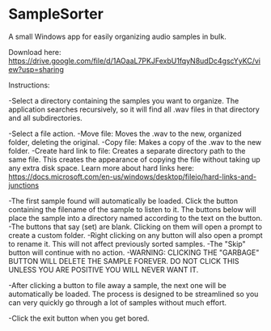 # SampleSorter
A small Windows app for easily organizing audio samples in bulk.

Download here: https://drive.google.com/file/d/1AOaaL7PKJFexbU1fqyN8udDc4gscYyKC/view?usp=sharing

Instructions:

-Select a directory containing the samples you want to organize. The application searches recursively, so it will find all .wav files in that directory and all subdirectories.

-Select a file action.
  -Move file: Moves the .wav to the new, organized folder, deleting the original.
  -Copy file: Makes a copy of the .wav to the new folder.
  -Create hard link to file: Creates a separate directory path to the same file. This creates the appearance of copying the file without taking up any extra disk space. Learn more about hard links here: https://docs.microsoft.com/en-us/windows/desktop/fileio/hard-links-and-junctions
  
-The first sample found will automatically be loaded. Click the button containing the filename of the sample to listen to it. The buttons below will place the sample into a directory named according to the text on the button.
  -The buttons that say (set) are blank. Clicking on them will open a prompt to create a custom folder.
  -Right clicking on any button will also open a prompt to rename it. This will not affect previously sorted samples.
  -The "Skip" button will continue with no action.
  -WARNING: CLICKING THE "GARBAGE" BUTTON WILL DELETE THE SAMPLE FOREVER. DO NOT CLICK THIS UNLESS YOU ARE POSITIVE YOU WILL NEVER WANT IT.
  
-After clicking a button to file away a sample, the next one will be automatically be loaded. The process is designed to be streamlined so you can very quickly go through a lot of samples without much effort.

-Click the exit button when you get bored.
